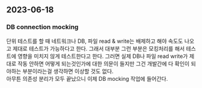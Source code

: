 ## 2023-06-18

### DB connection mocking

단위 테스트를 할 때 네트워크나 DB, 파일 read & write는 배제하고 해야 속도도 나오고
제대로 테스트가 가능하다고 한다. 그래서 대부분 그런 부분은 모킹처리를 해서 테스트에 영향을 미치지 않게 테스트한다고 한다.
그러면 실제 DB나 파일 read write가 제대로 작동 안하면 어떻게 되는것인가에 대한 의문이 들지만 그건 개발간에 다 확인이 되야하는 부분이라는걸
생각하면 이상할 것도 없다.   
아무튼 의존성 분리가 모두 끝났으니 이제 DB mocking 작업에 들어간다.